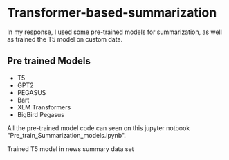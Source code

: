 # Transformer-based-summarization
In my response, I used some pre-trained models for summarization, as well as trained the T5 model on custom data.

## Pre trained Models
- T5
- GPT2
- PEGASUS
- Bart
- XLM Transformers
- BigBird Pegasus

All the pre-trained model code can seen on this jupyter notbook "Pre_train_Summarization_models.ipynb".


Trained T5 model in news summary data set 
